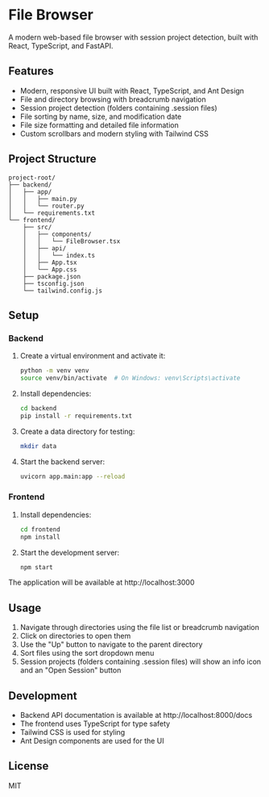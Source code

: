 # File Browser

A modern web-based file browser with session project detection, built with React, TypeScript, and FastAPI.

## Features

- Modern, responsive UI built with React, TypeScript, and Ant Design
- File and directory browsing with breadcrumb navigation
- Session project detection (folders containing .session files)
- File sorting by name, size, and modification date
- File size formatting and detailed file information
- Custom scrollbars and modern styling with Tailwind CSS

## Project Structure

```
project-root/
├── backend/
│   ├── app/
│   │   ├── main.py
│   │   └── router.py
│   └── requirements.txt
└── frontend/
    ├── src/
    │   ├── components/
    │   │   └── FileBrowser.tsx
    │   ├── api/
    │   │   └── index.ts
    │   ├── App.tsx
    │   └── App.css
    ├── package.json
    ├── tsconfig.json
    └── tailwind.config.js
```

## Setup

### Backend

1. Create a virtual environment and activate it:
   ```bash
   python -m venv venv
   source venv/bin/activate  # On Windows: venv\Scripts\activate
   ```

2. Install dependencies:
   ```bash
   cd backend
   pip install -r requirements.txt
   ```

3. Create a data directory for testing:
   ```bash
   mkdir data
   ```

4. Start the backend server:
   ```bash
   uvicorn app.main:app --reload
   ```

### Frontend

1. Install dependencies:
   ```bash
   cd frontend
   npm install
   ```

2. Start the development server:
   ```bash
   npm start
   ```

The application will be available at http://localhost:3000

## Usage

1. Navigate through directories using the file list or breadcrumb navigation
2. Click on directories to open them
3. Use the "Up" button to navigate to the parent directory
4. Sort files using the sort dropdown menu
5. Session projects (folders containing .session files) will show an info icon and an "Open Session" button

## Development

- Backend API documentation is available at http://localhost:8000/docs
- The frontend uses TypeScript for type safety
- Tailwind CSS is used for styling
- Ant Design components are used for the UI

## License

MIT 
